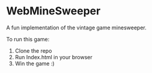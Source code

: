 # WebMineSweeper

A fun implementation of the vintage game minesweeper.

To run this game:
  1. Clone the repo
  2. Run Index.html in your browser
  3. Win the game :)
